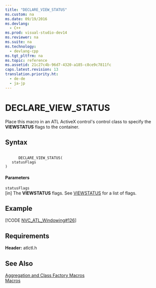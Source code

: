 ```yaml
---
title: "DECLARE_VIEW_STATUS"
ms.custom: na
ms.date: 09/19/2016
ms.devlang: 
  - C++
ms.prod: visual-studio-dev14
ms.reviewer: na
ms.suite: na
ms.technology: 
  - devlang-cpp
ms.tgt_pltfrm: na
ms.topic: reference
ms.assetid: 21c27c4b-96d7-4320-a185-c8ce9c7811fc
caps.latest.revision: 13
translation.priority.ht: 
  - de-de
  - ja-jp
---
```

# DECLARE_VIEW_STATUS
Place this macro in an ATL ActiveX control's control class to specify the **VIEWSTATUS** flags to the container.  
  
## Syntax  
  
```  
  
      DECLARE_VIEW_STATUS(   
   statusFlags    
)  
```  
  
#### Parameters  
 `statusFlags`  
 [in] The **VIEWSTATUS** flags. See [VIEWSTATUS](http://msdn.microsoft.com/library/windows/desktop/ms687201) for a list of flags.  
  
## Example  
 [!CODE [NVC_ATL_Windowing#126](../CodeSnippet/VS_Snippets_Cpp/NVC_ATL_Windowing#126)]  
  
## Requirements  
 **Header:** atlctl.h  
  
## See Also  
 [Aggregation and Class Factory Macros](../vs140/Aggregation-and-Class-Factory-Macros.md)   
 [Macros](../vs140/ATL-Macros.md)